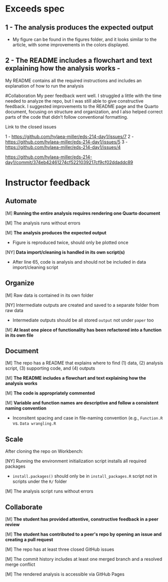 # Exceeds spec

## 1 - The analysis produces the expected output 
- My figure can be found in the figures folder, and it looks similar to the article, with some improvements in the colors displayed.

## 2 - The README includes a flowchart and text explaining how the analysis works - 
My README contains all the required instructions and includes an explanation of how to run the analysis





#Collaboration
My peer feedback went well. I struggled a little with the time needed to analyze the repo, but I was still able to give constructive feedback. I suggested improvements to the README page and the Quarto document, focusing on structure and organization, and I also helped correct parts of the code that didn’t follow conventional formatting.

Link to the closed issues

1 - https://github.com/hylaea-miller/eds-214-day1/issues/7
2 - https://github.com/hylaea-miller/eds-214-day1/issues/5
3 - https://github.com/hylaea-miller/eds-214-day1/issues/4



https://github.com/hylaea-miller/eds-214-day1/commit/374eb42461274cf5221039217cf9cf02ddaddc89


# Instructor feedback

## Automate

[M] **Running the entire analysis requires rendering one Quarto document**

[M] The analysis runs without errors

[M] **The analysis produces the expected output**
- Figure is reproduced twice, should only be plotted once

[NY] **Data import/cleaning is handled in its own script(s)**
  - After line 65, code is analysis and should not be included in data import/cleaning script

## Organize

[M] Raw data is contained in its own folder

[NY] Intermediate outputs are created and saved to a separate folder from raw data
- Intermediate outputs should be all stored `output` not under `paper` too

[M] **At least one piece of functionality has been refactored into a function in its own file**

## Document

[M] The repo has a README that explains where to find (1) data, (2) analysis script, (3) supporting code, and (4) outputs

[M] **The README includes a flowchart and text explaining how the analysis works**

[M] **The code is appropriately commented**

[M] **Variable and function names are descriptive and follow a consistent naming convention**
- Inconsitent spacing and case in file-naming convention (e.g., `Function.R` vs. `Data wrangling.R`

## Scale

After cloning the repo on Workbench:

[NY] Running the environment initialization script installs all required packages
- `install.packages()` should only be in `install_packages.R` script not in scripts under the `R/` folder

[M] The analysis script runs without errors

## Collaborate

[M] **The student has provided attentive, constructive feedback in a peer review**

[M] **The student has contributed to a peer's repo by opening an issue and creating a pull request**

[M] The repo has at least three closed GitHub issues

[M] The commit history includes at least one merged branch and a resolved merge conflict

[M] The rendered analysis is accessible via GitHub Pages

